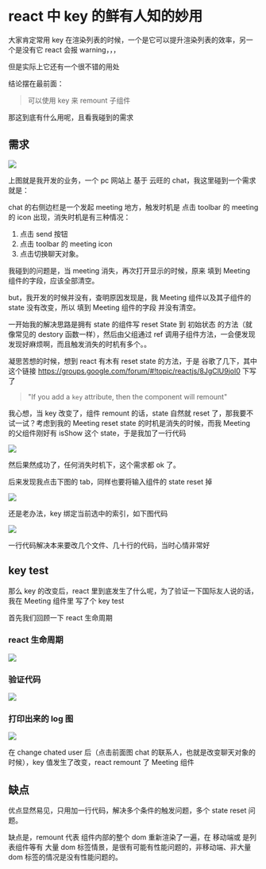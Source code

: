 # react 中 key 的鲜有人知的妙用
大家肯定常用 key 在渲染列表的时候，一个是它可以提升渲染列表的效率，另一个是没有它 react 会报 warning，，，

但是实际上它还有一个很不错的用处

结论摆在最前面：

> 可以使用 key 来 remount 子组件

那这到底有什么用呢，且看我碰到的需求

## 需求

![](http://7xkpdt.com1.z0.glb.clouddn.com/601705d52553d8037f9a5bc6c61dfff6.png)

上图就是我开发的业务，一个 pc 网站上 基于 云旺的 chat，我这里碰到一个需求就是：

chat 的右侧边栏是一个发起 meeting 地方，触发时机是 点击  toolbar 的 meeting 的 icon 出现，消失时机是有三种情况：
1. 点击 send 按钮
2. 点击 toolbar 的 meeting icon
3. 点击切换聊天对象。

我碰到的问题是，当 meeting 消失，再次打开显示的时候，原来 填到 Meeting 组件的字段，应该全部清空。

but，我开发的时候并没有，查明原因发现是，我 Meeting 组件以及其子组件的 state 没有改变，所以 填到 Meeting 组件的字段 并没有清空。

一开始我的解决思路是拥有 state 的组件写 reset State 到 初始状态 的方法（就像常见的 destory 函数一样），然后由父组通过 ref 调用子组件方法，一会便发现发现好麻烦啊，而且触发消失的时机有多个。。


凝思苦想的时候，想到 react 有木有 reset state 的方法，于是 谷歌了几下，其中 这个链接 https://groups.google.com/forum/#!topic/reactjs/8JgClU9jol0 下写了

> "If you add a `key` attribute, then the component will remount"

我心想，当 key 改变了，组件 remount 的话，state 自然就 reset 了，那我要不试一试？考虑到我的 Meeting reset state 的时机是消失的时候，而我 Meeting 的父组件刚好有 isShow 这个 state，于是我加了一行代码

![](http://7xkpdt.com1.z0.glb.clouddn.com/48dda6058fdfe46ecae79682e1f03051.png)

然后果然成功了，任何消失时机下，这个需求都 ok 了。


后来发现我点击下图的 tab，同样也要将输入组件的 state reset 掉

![](http://7xkpdt.com1.z0.glb.clouddn.com/7fa15fdb1a1c458396739ee0c9cef3ca.png)

还是老办法，key 绑定当前选中的索引，如下图代码

![](http://7xkpdt.com1.z0.glb.clouddn.com/709ce9af48967dc3942aab304d56aea8.png)

一行代码解决本来要改几个文件、几十行的代码，当时心情非常好

## key test
那么 key 的改变后，react 里到底发生了什么呢，为了验证一下国际友人说的话，我在 Meeting 组件里 写了个 key test

首先我们回顾一下 react 生命周期

### react 生命周期
![](http://7xkpdt.com1.z0.glb.clouddn.com/751f4b5b37f5a7a02a406dd78b26fbb9.png)

### 验证代码

![](http://7xkpdt.com1.z0.glb.clouddn.com/2d3c1a2274fe9b5937946d9b41f2ad1f.png)


### 打印出来的 log 图

![](http://7xkpdt.com1.z0.glb.clouddn.com/11a5e26e73b0d59cfcdd20ad6a246c08.png)

在 change chated user 后（点击前面图 chat 的联系人，也就是改变聊天对象的时候），key 值发生了改变，react remount 了 Meeting 组件

## 缺点

优点显然易见，只用加一行代码，解决多个条件的触发问题，多个 state reset 问题。

缺点是，remount 代表 组件内部的整个 dom 重新渲染了一遍，在 移动端或 是列表组件等有 大量 dom 标签情景，是很有可能有性能问题的，非移动端、非大量 dom 标签的情况是没有性能问题的。
